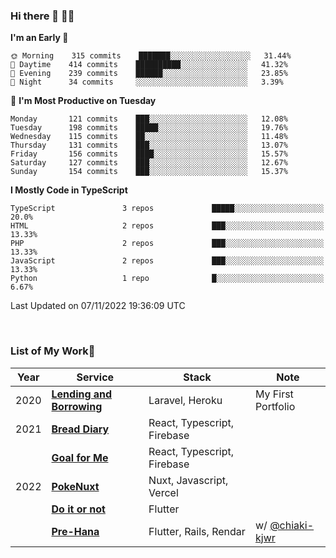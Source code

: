 ### Hi there 👋 🧑‍💻



<!--START_SECTION:waka-->
**I'm an Early 🐤** 

```text
🌞 Morning    315 commits    ███████░░░░░░░░░░░░░░░░░░   31.44% 
🌆 Daytime    414 commits    ██████████░░░░░░░░░░░░░░░   41.32% 
🌃 Evening    239 commits    ██████░░░░░░░░░░░░░░░░░░░   23.85% 
🌙 Night      34 commits     ░░░░░░░░░░░░░░░░░░░░░░░░░   3.39%

```
📅 **I'm Most Productive on Tuesday** 

```text
Monday       121 commits    ███░░░░░░░░░░░░░░░░░░░░░░   12.08% 
Tuesday      198 commits    █████░░░░░░░░░░░░░░░░░░░░   19.76% 
Wednesday    115 commits    ██░░░░░░░░░░░░░░░░░░░░░░░   11.48% 
Thursday     131 commits    ███░░░░░░░░░░░░░░░░░░░░░░   13.07% 
Friday       156 commits    ████░░░░░░░░░░░░░░░░░░░░░   15.57% 
Saturday     127 commits    ███░░░░░░░░░░░░░░░░░░░░░░   12.67% 
Sunday       154 commits    ███░░░░░░░░░░░░░░░░░░░░░░   15.37%

```


**I Mostly Code in TypeScript** 

```text
TypeScript               3 repos             █████░░░░░░░░░░░░░░░░░░░░   20.0% 
HTML                     2 repos             ███░░░░░░░░░░░░░░░░░░░░░░   13.33% 
PHP                      2 repos             ███░░░░░░░░░░░░░░░░░░░░░░   13.33% 
JavaScript               2 repos             ███░░░░░░░░░░░░░░░░░░░░░░   13.33% 
Python                   1 repo              █░░░░░░░░░░░░░░░░░░░░░░░░   6.67%

```



 Last Updated on 07/11/2022 19:36:09 UTC
<!--END_SECTION:waka-->


<br />

### List of My Work🚀

| Year | Service | Stack | Note |
|--|--|--|--|
| 2020 | [**Lending and Borrowing**](https://lending-and-borrowing.herokuapp.com/) | Laravel, Heroku | My First Portfolio |
| 2021 | [**Bread Diary**](https://bread-diary-web.web.app/) | React, Typescript, Firebase | |
|  | [**Goal for Me**](https://goal-for-me.web.app/) | React, Typescript, Firebase | |
| 2022 | [**PokeNuxt**](https://pokenuxt.vercel.app/) | Nuxt, Javascript, Vercel | |
|  | [**Do it or not**](https://apps.apple.com/jp/app/do-it-or-not/id1613818865) | Flutter | |
|  | [**Pre-Hana**](https://apps.apple.com/us/app/%E3%83%97%E3%83%AA%E8%8A%B1-%E7%B5%90%E5%A9%9A%E5%BC%8F%E6%BA%96%E5%82%99%E3%81%AB%E7%89%B9%E5%8C%96%E3%81%97%E3%81%9Ftodo%E7%AE%A1%E7%90%86%E3%82%A2%E3%83%97%E3%83%AA/id1639773221) | Flutter, Rails, Rendar | w/ [@chiaki-kjwr](https://github.com/chiaki-kjwr) |